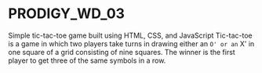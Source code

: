 # PRODIGY_WD_03
Simple tic-tac-toe game built using HTML, CSS, and JavaScript
Tic-tac-toe is a game in which two players take turns in drawing either an ` O' or an ` X' in one square of a grid consisting of nine squares. The winner is the first player to get three of the same symbols in a row.
